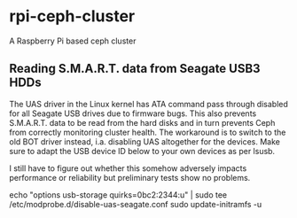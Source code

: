 # rpi-ceph-cluster
A Raspberry Pi based ceph cluster

## Reading S.M.A.R.T. data from Seagate USB3 HDDs

The UAS driver in the Linux kernel has ATA command pass through disabled for all Seagate USB drives due to firmware bugs. This also prevents S.M.A.R.T. data to be read from the hard disks and in turn prevents Ceph from correctly monitoring cluster health. The workaround is to switch to the old BOT driver instead, i.a. disabling UAS altogether for the devices. Make sure to adapt the USB device ID below to your own devices as per lsusb.

I still have to figure out whether this somehow adversely impacts performance or reliability but preliminary tests show no problems.

echo "options usb-storage quirks=0bc2:2344:u" | sudo tee /etc/modprobe.d/disable-uas-seagate.conf
sudo update-initramfs -u